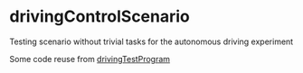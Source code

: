 # drivingControlScenario
Testing scenario without trivial tasks for the autonomous driving experiment

Some code reuse from [drivingTestProgram](https://github.com/sf200212345/drivingTestProgram)
